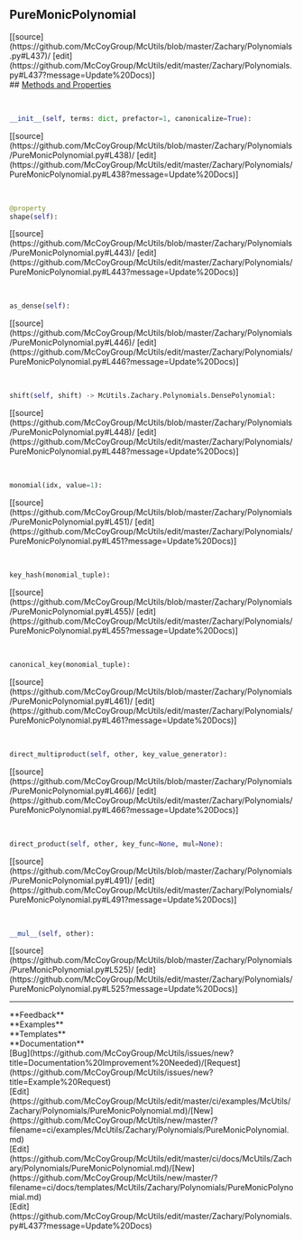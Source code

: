 ## <a id="McUtils.Zachary.Polynomials.PureMonicPolynomial">PureMonicPolynomial</a> 

<div class="docs-source-link" markdown="1">
[[source](https://github.com/McCoyGroup/McUtils/blob/master/Zachary/Polynomials.py#L437)/
[edit](https://github.com/McCoyGroup/McUtils/edit/master/Zachary/Polynomials.py#L437?message=Update%20Docs)]
</div>









<div class="collapsible-section">
 <div class="collapsible-section collapsible-section-header" markdown="1">
## <a class="collapse-link" data-toggle="collapse" href="#methods" markdown="1"> Methods and Properties</a> <a class="float-right" data-toggle="collapse" href="#methods"><i class="fa fa-chevron-down"></i></a>
 </div>
 <div class="collapsible-section collapsible-section-body collapse show" id="methods" markdown="1">
 
<a id="McUtils.Zachary.Polynomials.PureMonicPolynomial.__init__" class="docs-object-method">&nbsp;</a> 
```python
__init__(self, terms: dict, prefactor=1, canonicalize=True): 
```
<div class="docs-source-link" markdown="1">
[[source](https://github.com/McCoyGroup/McUtils/blob/master/Zachary/Polynomials/PureMonicPolynomial.py#L438)/
[edit](https://github.com/McCoyGroup/McUtils/edit/master/Zachary/Polynomials/PureMonicPolynomial.py#L438?message=Update%20Docs)]
</div>


<a id="McUtils.Zachary.Polynomials.PureMonicPolynomial.shape" class="docs-object-method">&nbsp;</a> 
```python
@property
shape(self): 
```
<div class="docs-source-link" markdown="1">
[[source](https://github.com/McCoyGroup/McUtils/blob/master/Zachary/Polynomials/PureMonicPolynomial.py#L443)/
[edit](https://github.com/McCoyGroup/McUtils/edit/master/Zachary/Polynomials/PureMonicPolynomial.py#L443?message=Update%20Docs)]
</div>


<a id="McUtils.Zachary.Polynomials.PureMonicPolynomial.as_dense" class="docs-object-method">&nbsp;</a> 
```python
as_dense(self): 
```
<div class="docs-source-link" markdown="1">
[[source](https://github.com/McCoyGroup/McUtils/blob/master/Zachary/Polynomials/PureMonicPolynomial.py#L446)/
[edit](https://github.com/McCoyGroup/McUtils/edit/master/Zachary/Polynomials/PureMonicPolynomial.py#L446?message=Update%20Docs)]
</div>


<a id="McUtils.Zachary.Polynomials.PureMonicPolynomial.shift" class="docs-object-method">&nbsp;</a> 
```python
shift(self, shift) -> McUtils.Zachary.Polynomials.DensePolynomial: 
```
<div class="docs-source-link" markdown="1">
[[source](https://github.com/McCoyGroup/McUtils/blob/master/Zachary/Polynomials/PureMonicPolynomial.py#L448)/
[edit](https://github.com/McCoyGroup/McUtils/edit/master/Zachary/Polynomials/PureMonicPolynomial.py#L448?message=Update%20Docs)]
</div>


<a id="McUtils.Zachary.Polynomials.PureMonicPolynomial.monomial" class="docs-object-method">&nbsp;</a> 
```python
monomial(idx, value=1): 
```
<div class="docs-source-link" markdown="1">
[[source](https://github.com/McCoyGroup/McUtils/blob/master/Zachary/Polynomials/PureMonicPolynomial.py#L451)/
[edit](https://github.com/McCoyGroup/McUtils/edit/master/Zachary/Polynomials/PureMonicPolynomial.py#L451?message=Update%20Docs)]
</div>


<a id="McUtils.Zachary.Polynomials.PureMonicPolynomial.key_hash" class="docs-object-method">&nbsp;</a> 
```python
key_hash(monomial_tuple): 
```
<div class="docs-source-link" markdown="1">
[[source](https://github.com/McCoyGroup/McUtils/blob/master/Zachary/Polynomials/PureMonicPolynomial.py#L455)/
[edit](https://github.com/McCoyGroup/McUtils/edit/master/Zachary/Polynomials/PureMonicPolynomial.py#L455?message=Update%20Docs)]
</div>


<a id="McUtils.Zachary.Polynomials.PureMonicPolynomial.canonical_key" class="docs-object-method">&nbsp;</a> 
```python
canonical_key(monomial_tuple): 
```
<div class="docs-source-link" markdown="1">
[[source](https://github.com/McCoyGroup/McUtils/blob/master/Zachary/Polynomials/PureMonicPolynomial.py#L461)/
[edit](https://github.com/McCoyGroup/McUtils/edit/master/Zachary/Polynomials/PureMonicPolynomial.py#L461?message=Update%20Docs)]
</div>


<a id="McUtils.Zachary.Polynomials.PureMonicPolynomial.direct_multiproduct" class="docs-object-method">&nbsp;</a> 
```python
direct_multiproduct(self, other, key_value_generator): 
```
<div class="docs-source-link" markdown="1">
[[source](https://github.com/McCoyGroup/McUtils/blob/master/Zachary/Polynomials/PureMonicPolynomial.py#L466)/
[edit](https://github.com/McCoyGroup/McUtils/edit/master/Zachary/Polynomials/PureMonicPolynomial.py#L466?message=Update%20Docs)]
</div>


<a id="McUtils.Zachary.Polynomials.PureMonicPolynomial.direct_product" class="docs-object-method">&nbsp;</a> 
```python
direct_product(self, other, key_func=None, mul=None): 
```
<div class="docs-source-link" markdown="1">
[[source](https://github.com/McCoyGroup/McUtils/blob/master/Zachary/Polynomials/PureMonicPolynomial.py#L491)/
[edit](https://github.com/McCoyGroup/McUtils/edit/master/Zachary/Polynomials/PureMonicPolynomial.py#L491?message=Update%20Docs)]
</div>


<a id="McUtils.Zachary.Polynomials.PureMonicPolynomial.__mul__" class="docs-object-method">&nbsp;</a> 
```python
__mul__(self, other): 
```
<div class="docs-source-link" markdown="1">
[[source](https://github.com/McCoyGroup/McUtils/blob/master/Zachary/Polynomials/PureMonicPolynomial.py#L525)/
[edit](https://github.com/McCoyGroup/McUtils/edit/master/Zachary/Polynomials/PureMonicPolynomial.py#L525?message=Update%20Docs)]
</div>
 </div>
</div>












---


<div markdown="1" class="text-secondary">
<div class="container">
  <div class="row">
   <div class="col" markdown="1">
**Feedback**   
</div>
   <div class="col" markdown="1">
**Examples**   
</div>
   <div class="col" markdown="1">
**Templates**   
</div>
   <div class="col" markdown="1">
**Documentation**   
</div>
   <div class="col" markdown="1">
   
</div>
   <div class="col" markdown="1">
   
</div>
   <div class="col" markdown="1">
   
</div>
</div>
  <div class="row">
   <div class="col" markdown="1">
[Bug](https://github.com/McCoyGroup/McUtils/issues/new?title=Documentation%20Improvement%20Needed)/[Request](https://github.com/McCoyGroup/McUtils/issues/new?title=Example%20Request)   
</div>
   <div class="col" markdown="1">
[Edit](https://github.com/McCoyGroup/McUtils/edit/master/ci/examples/McUtils/Zachary/Polynomials/PureMonicPolynomial.md)/[New](https://github.com/McCoyGroup/McUtils/new/master/?filename=ci/examples/McUtils/Zachary/Polynomials/PureMonicPolynomial.md)   
</div>
   <div class="col" markdown="1">
[Edit](https://github.com/McCoyGroup/McUtils/edit/master/ci/docs/McUtils/Zachary/Polynomials/PureMonicPolynomial.md)/[New](https://github.com/McCoyGroup/McUtils/new/master/?filename=ci/docs/templates/McUtils/Zachary/Polynomials/PureMonicPolynomial.md)   
</div>
   <div class="col" markdown="1">
[Edit](https://github.com/McCoyGroup/McUtils/edit/master/Zachary/Polynomials.py#L437?message=Update%20Docs)   
</div>
   <div class="col" markdown="1">
   
</div>
   <div class="col" markdown="1">
   
</div>
   <div class="col" markdown="1">
   
</div>
</div>
</div>
</div>